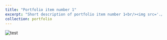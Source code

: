 ```yaml
---
title: "Portfolio item number 1"
excerpt: "Short description of portfolio item number 1<br/><img src='./images/microplastics.JPG'>"
collection: portfolio
---
```

![test](https://a20070348.github.io/Shuolin-Xiao.github.io/images/hiking.JPG)


